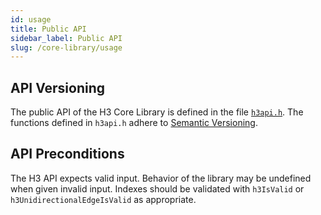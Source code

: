 ```yaml
---
id: usage
title: Public API
sidebar_label: Public API
slug: /core-library/usage
---
```


## API Versioning

The public API of the H3 Core Library is defined in the file [`h3api.h`](https://github.com/uber/h3/blob/master/src/h3lib/include/h3api.h.in). The functions defined in `h3api.h` adhere to [Semantic Versioning](http://semver.org/).

## API Preconditions

The H3 API expects valid input. Behavior of the library may be undefined when given invalid input. Indexes should be validated with `h3IsValid` or `h3UnidirectionalEdgeIsValid` as appropriate.
